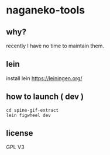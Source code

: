 # naganeko-tools


## why?

recently I have no time to maintain them.


## lein 
install lein https://leiningen.org/ 

## how to launch ( dev )
```shell 
cd spine-gif-extract 
lein figwheel dev
```


## license

GPL V3 

